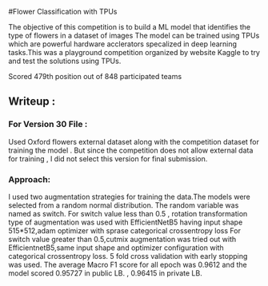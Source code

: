 #Flower Classification with TPUs

The objective of this competition is to build a ML model that identifies the type of flowers in a dataset of images
The model can be trained using TPUs which are powerful hardware acclerators specalized in deep learning tasks.This was
a playground competition organized by website Kaggle to try and test the solutions using TPUs.

Scored 479th position out of 848 participated teams

## Writeup :
### For Version 30 File :
Used Oxford flowers external dataset along with the competition dataset for training the model .
But since the competition does not allow external data for training , I did not select this version for final submission.
### Approach:
I used two augmentation strategies for training the data.The models were selected from a random normal distribution.
The random variable was named as switch. 
For switch value less than 0.5 , rotation transformation type of augmentation was used with 
EfficientNetB5 having input shape 515*512,adam optimizer with sprase categorical crossentropy loss
For switch value greater than 0.5,cutmix augmentation was tried out with EfficientnetB5,same input shape and optimizer
configuration with categorical crossentropy loss. 
5 fold cross validation with early stopping was used.
The average Macro F1 score for all epoch was 0.9612 and the model scored 0.95727 in public LB. , 0.96415 in private LB.
